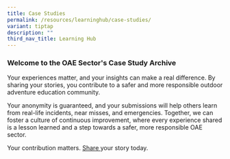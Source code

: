 ```yaml
---
title: Case Studies
permalink: /resources/learninghub/case-studies/
variant: tiptap
description: ""
third_nav_title: Learning Hub
---
```

<h3><strong>Welcome to the OAE Sector's Case Study Archive</strong></h3>
<p>Your experiences matter, and your insights can make a real difference.
By sharing your stories, you contribute to a safer and more responsible
outdoor adventure education community.</p>
<p>Your anonymity is guaranteed, and your submissions will help others learn
from real-life incidents, near misses, and emergencies. Together, we can
foster a culture of continuous improvement, where every experience shared
is a lesson learned and a step towards a safer, more responsible OAE sector.</p>
<p>Your contribution matters. <a href="/contact-us/" rel="noopener noreferrer nofollow" target="_blank">Share </a>your story today.</p>